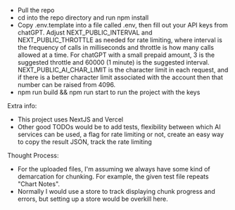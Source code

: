 - Pull the repo
- cd into the repo directory and run npm install
- Copy .env.template into a file called .env, then fill out your API keys from chatGPT. Adjust NEXT_PUBLIC_INTERVAL and NEXT_PUBLIC_THROTTLE as needed for rate limiting, where interval is the frequency of calls in milliseconds and throttle is how many calls allowed at a time. For chatGPT with a small prepaid amount, 3 is the suggested throttle and 60000 (1 minute) is the suggested interval. NEXT_PUBLIC_AI_CHAR_LIMIT is the character limit in each request, and if there is a better character limit associated with the account then that number can be raised from 4096.
- npm run build && npm run start to run the project with the keys

Extra info:
- This project uses NextJS and Vercel
- Other good TODOs would be to add tests, flexibility between which AI services can be used, a flag for rate limiting or not, create an easy way to copy the result JSON, track the rate limiting

Thought Process:
- For the uploaded files, I'm assuming we always have some kind of demarcation for chunking. For example, the given test file repeats "Chart Notes".
- Normally I would use a store to track displaying chunk progress and errors, but setting up a store would be overkill here.